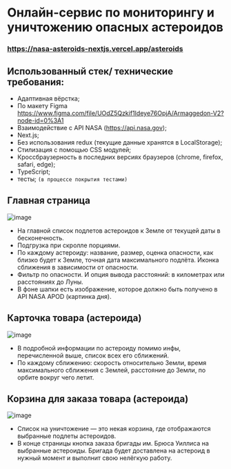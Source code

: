 # Онлайн-сервис по мониторингу и уничтожению опасных астероидов  
### https://nasa-asteroids-nextjs.vercel.app/asteroids

## Использованный стек/ технические требования:
+ Адаптивная вёрстка;
+ По макету Figma https://www.figma.com/file/UOdZ5Qzkif1Ideye76OpjA/Armaggedon-V2?node-id=0%3A1
+ Взаимодействие с API NASA (https://api.nasa.gov);
+ Next.js;
+ Без использования redux (текущие данные хранятся в LocalStorage);
+ Стилизация с помощью CSS модулей;
+ Кроссбраузерность в последних версиях браузеров (chrome, firefox, safari, edge);
+ TypeScript; 
+ тесты; `(в процессе покрытия тестами)`

 ## Главная страница
![image](https://user-images.githubusercontent.com/96003382/195371985-3cb5fa19-d4d4-4268-9959-f83c306f1a59.png)
+ На главной список подлетов астероидов к Земле от текущей даты в бесконечность. 
+ Подгрузка при скролле порциями. 
+ По каждому астероиду: название, размер, оценка опасности, как близко будет к Земле, точная дата максимального подлёта. Иконка сближения в зависимости от опасности. 
+ Фильтр по опасности. И опция вывода расстояний: в километрах или расстояниях до Луны.
+ В фоне шапки есть изображение, которое должно быть получено в API NASA APOD (картинка дня).

 ## Карточка товара (астероида)
![image](https://user-images.githubusercontent.com/96003382/195372609-d84ee7f6-0c57-4159-af32-e738f1e77141.png)
+ В подробной информации по астероиду помимо инфы, перечисленной выше, список всех его сближений. 
+ По каждому сближению: скорость относительно Земли, время максимального сближения с Землей, расстояние до Земли, по орбите вокруг чего летит.

 ## Корзина для заказа товара (астероида)
 ![image](https://user-images.githubusercontent.com/96003382/195373038-87a1569c-73a4-4083-bd69-e77ed77b65e7.png)
+ Список на уничтожение — это некая корзина, где отображаются выбранные подлеты астероидов. 
+ В конце страницы кнопка заказа бригады им. Брюса Уиллиса на выбранные астероиды. Бригада будет доставлена на астероид в нужный момент и выполнит свою нелёгкую работу.

  

